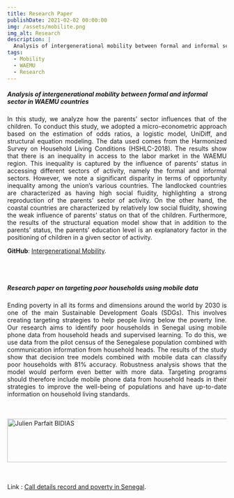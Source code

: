 ```yaml
---
title: Research Paper
publishDate: 2021-02-02 00:00:00
img: /assets/mobilite.png
img_alt: Research
description: |
  Analysis of intergenerational mobility between formal and informal sector in WAEMU countries 
tags:
  - Mobility
  - WAEMU
  - Research
---
```


##### Analysis of intergenerational mobility between formal and informal sector in WAEMU countries

<p style="text-align: justify;">
In this study, we analyze how the parents’ sector influences that of the children.
To conduct this study, we adopted a micro-econometric approach based on the estimation
of odds ratios, a logistic model, UniDiff, and structural equation modeling.
The data used comes from the Harmonized Survey on Household Living Conditions
(HSHLC-2018). The results show that there is an inequality in access to the
labor market in the WAEMU region. This inequality is captured by the influence
of parents’ status in accessing different sectors of activity, namely the formal and
informal sectors. However, we note a significant disparity in terms of opportunity
inequality among the union’s various countries. The landlocked countries are characterized
as having high social fluidity, highlighting a strong reproduction of the
parents’ sector of activity. On the other hand, the coastal countries are characterized
by relatively low social fluidity, showing the weak influence of parents’ status on
that of the children. Furthermore, the results of the structural equation model show
that in addition to the parents’ status, the parents’ education level is an explanatory
factor in the positioning of children in a given sector of activity.
<br>

**GitHub**:  <a href="https://github.com/JulienBIDIAS/intergenerational_mobility">Intergenerational Mobility</a>.


<br>

<br>


##### Research paper on targeting poor households using mobile data

<p style="text-align: justify;">
Ending poverty in all its forms and dimensions around the world by 2030 is one of
the main Sustainable Development Goals (SDGs). This involves creating targeting
strategies to help people living below the poverty line. Our research aims to identify
poor households in Senegal using mobile phone data from household heads and supervised
learning. To do this, we use data from the pilot census of the Senegalese population combined
with communication information from household heads. The results of the study show that
decision tree models combined with mobile data can classify poor households with 81%
accuracy. Robustness analysis shows that the model would perform even better with more
data. Targeting programs should therefore include mobile phone data from household heads
in their strategies to improve the well-being of populations and have up-to-date information
on household living standards.
</p>


<br>

<br>



<BaseLayout title="About me | Julien Bidias" description="About Julien Parfait BIDIAS">
	<div class="stack gap-20">
		<main class="wrapper about">
			<Hero
				title="Resarch Paper"
				tagline=""
			>
				<img
					width="650"
					height="100"
					src="/assets/memoire.png"
					alt="Julien Parfait BIDIAS"
					style="display: block; margin: 0 auto;"
				/>
			</Hero>


<br>

<br>

Link : <a href="https://github.com/JulienBIDIAS/classification_prediction_poverty">Call details record and poverty in Senegal</a>.

